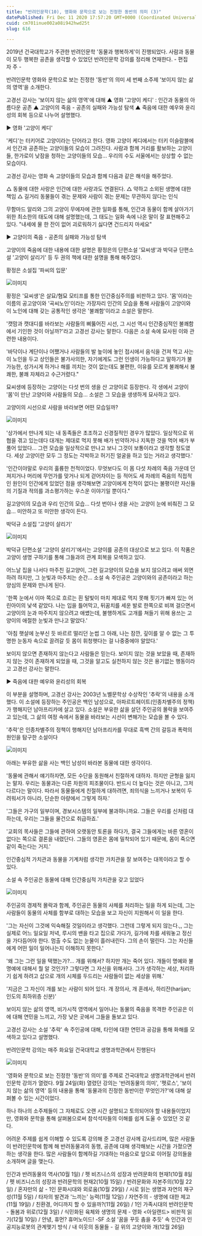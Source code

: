 ```yaml
---
title: "반려인문학(10), 영화와 문학으로 보는 진정한 동반의 의미 (3)"
datePublished: Fri Dec 11 2020 17:57:20 GMT+0000 (Coordinated Universal Time)
cuid: cm701inue002a08i942hwd25t
slug: 616

---
```



2019년 건국대학교가 주관한 반려인문학 '동물과 행복하게'이 진행되었다. 사람과 동물이 모두 행복한 공존을 생각할 수 있었던 반려인문학 강의를 정리해 연재한다. - 편집자 주 -

반려인문학 영화와 문학으로 보는 진정한 '동반'의 의미 세 번째 소주제 '보이지 않는 삶의 영역'을 소개한다.

고경선 강사는 '보이지 않는 삶의 영역'에 대해 ▲ 영화 '고양이 케디' : 인간과 동물의 아름다운 공존 ▲ 고양이의 죽음 - 공존의 실패와 가능성 탐색 ▲ 죽음에 대한 예우와 윤리성의 회복 등으로 나누어 설명했다.

▶ 영화 '고양이 케디'

'케디'는 터키어로 고양이라는 단어라고 한다. 영화 고양이 케디에서는 터키 이슬람블에서 인간과 공존하는 고양이들의 모습이 그려진다. 사람과 함께 거리를 활보하는 고양이들, 한가로이 낮잠을 청하는 고양이들의 모습... 우리의 수도 서울에서는 상상할 수 없는 모습이다.

고경선 강사는 영화 속 고양이들의 모습과 함께 다음과 같은 해석을 해주었다.

△ 동물에 대한 사랑은 인간에 대한 사랑과도 연결된다. △ 약하고 소외된 생명에 대한 책임 △ 길거리 동물들이 겪는 문제와 사람이 겪는 문제는 무관하지 않다는 인식

무함마드 알리와 그의 고양이 무에자에 관한 일화를 통해, 인간과 동물이 함께 살아가기 위한 최소한의 태도에 대해 설명했는데, 그 태도는 일화 속에 나온 말이 잘 표현해주고 있다. "내세에 물 한 잔이 없어 괴로워하기 싫다면 건드리지 마세요"

▶ 고양이의 죽음 - 공존의 실패와 가능성 탐색

고양이의 죽음에 대한 내용에 대한 설명은 황정은의 단편소설 '묘씨생'과 박덕규 단편소설 '고양이 살리기' 등 두 권의 책에 대한 설명을 통해 해주었다.

황정은 소설집 '파씨의 입문'

![이미지](https://cdn.hashnode.com/res/hashnode/image/upload/v1739251623904/ecadcdf8-bed3-46d3-a6d9-a7831bd4bcdc.jpeg)

황정은 '묘씨생'은 살묘/혐묘 모티프를 통한 인간중심주의를 비판하고 있다. '몸'이라는 이름의 공고양이와 '곡씨노인'이라는 가장자리 인간의 모습을 통해 사람들이 고양이와 이 노인에 대해 갖는 공통적인 생각은 '불쾌함'이라고 소설은 말한다.

'캣맘과 캣대디를 바라보는 사람들의 삐뚫어진 시선, 그 시선 역시 인간중심적인 불쾌함에서 기인한 것이 아닐까?'라고 고경선 강사는 말한다. 다음은 소설 속에 묘사된 이와 관련한 내용이다.

'바닥이나 계단이나 어쨌거나 사람들의 발 높이에 놓인 접시에서 음식을 건져 먹고 사는 이 노인을 두고 상인들은 불가사의한, 자기에게도 그런 인생이 가능하다고 말하기가 불가능한, 성가시게 하거나 해를 끼치는 것이 없는데도 불편한, 이유를 모르게 불쾌해서 불쾌한, 불쾌 자체라고 수근거렸다."

묘씨생에 등장하는 고양이는 다섯 번의 생을 산 고양이로 등장한다. 각 생에서 고양이 '몸'이 만난 고양이와 사람들의 모습... 소설은 그 모습을 생생하게 묘사하고 있다.

고양이의 시선으로 사람을 바라보면 어떤 모습일까?

![이미지](https://cdn.hashnode.com/res/hashnode/image/upload/v1739251626524/bcad8b53-e1cb-4c2e-b69e-dd5a53784fb4.jpeg)

'상가에서 만나게 되는 내 동족들은 초조하고 신경질적인 경우가 많았다. 일상적으로 위협을 겪고 있는데다 대개는 제대로 먹지 못해 배가 빈약하거나 지독한 것을 먹어 배가 부풀어 있었다... 그런 모습을 일상적으로 만나고 보니 그것이 보통이라고 생각할 정도였다. 세상 고양이란 모두 그 정도는 각박하고 허기진 얼굴을 하고 있는 거라고 생각했다.'

'인간이야말로 우리의 훌륭한 천적이었다. 무엇보다도 이 몸 다섯 차례의 죽음 가운데 던져지거나 머리에 무언가를 맞거나 되게 걷어차이는 등 적어도 세 차례의 죽음의 직접적인 원인이 인간에게 있었던 점을 생각해보면 고양이에게 천적이 없다는 불평이란 자신들의 기질과 적의를 과소평가하는 우스운 이야기일 뿐이다."

길고양이의 모습과 우리 인간의 모습... 다섯 번이나 생을 사는 고양이 눈에 비춰진 그 모습... 미안하고 또 미안한 생각이 든다.

박덕규 소설집 '고양이 살리기'

![이미지](https://cdn.hashnode.com/res/hashnode/image/upload/v1739251628664/1d7c4ba0-53c2-4e37-9c0b-2fc29a1f4356.jpeg)

박덕규 단편소설 '고양이 살리기'에서는 고양이를 공존의 대상으로 보고 있다. 이 작품은 고양이 생명 구하기를 통해 그들과의 관계 회복을 모색하고 있다.

어느날 집을 나서다 마주친 길고양이, 그런 길고양이의 모습을 보지 않으려고 애써 외면하려 하지만, 그 눈빛과 마주치는 순간... 소설 속 주인공은 고양이와의 공존이라고 하는 양심의 문제와 만나게 된다.

'한쪽 눈에서 이마 쪽으로 흐르는 흰 털빛이 마치 제대로 먹지 못해 핏기가 빠져 있는 어린아이의 낯색 같았다. 나는 입을 틀어막고, 뒤꿈치를 세운 발로 한쪽으로 비껴 걸으면서 고양이의 눈과 마주치지 않으려고 애쎴는데, 불행하게도 고개를 쳐들기 위해 용쓰는 고양이의 애절한 눈빛과 만나고 말았다.'

'아침 햇살에 눈부신 듯 바르르 떨리던 눈썹 그 아래, 나는 잠깐, 깊이를 알 수 없는 그 투명한 눈동자 속으로 끌려갈 듯 몸이 휘청햇다는 걸 나중중에야 알았다.'

보이지 않으면 존재하지 않는다고 사람들은 믿는다. 보이지 않는 것을 보았을 때, 존재하지 않는 것이 존재하게 되었을 때, 그것을 알고도 실천하지 않는 것은 용기없는 행동이라고 고경선 강사는 말한다.

▶ 죽음에 대한 예우와 윤리성의 회복

이 부분을 설명하며, 고경선 강사는 2003년 노벨문학상 수상작인 '추락'의 내용을 소개했다. 이 소설에 등장하는 주인공은 백인 남성으로, 아파르트헤이트(인종차별주의 정책)가 행해지던 남아프리카에 살고 있다. 소설은 부유한 삶을 살던 주인공의 몰락을 보여주고 있는데, 그 삶의 여정 속에서 동물을 바라보는 시선이 변해가는 모습을 볼 수 있다.

'추락'은 인종차별주의 정책이 행해지던 남아프리카를 무대로 흑백 간의 갈등과 폭력의 원인을 탐구한 소설이다

![이미지](https://cdn.hashnode.com/res/hashnode/image/upload/v1739251630884/781f8afa-0fc6-4b05-a87b-74db4cac81f4.jpeg)

아래는 부유한 삶을 사는 백인 남성이 바라본 동물에 대한 생각이다.

'동물에 관해서 얘기하자면, 모든 수단을 동원해서 친절하게 대하자. 하지만 균형을 잃지는 말자. 우리는 동물과는 다른 차원의 피조물이다. 반드시 더 높다는 것은 아니고, 그저 다르다는 말이다. 따라서 동물들에게 친절하게 대하려면, 죄의식을 느끼거나 보복이 두려워서가 아니라, 단순한 아량에서 그렇게 하자.'

'그들은 가구의 일부이며, 경보시스템의 일부에 불과하니까요. 그들은 우리를 신처럼 대하는데, 우리는 그들을 물건으로 취급하죠.'

'교회의 목사들은 그들에 관하여 오랫동안 토론을 하다가, 결국 그들에게는 바른 영혼이 없다는 쪽으로 결론을 내렸단다. 그들의 영혼은 몸에 밀착되어 있기 때문에, 몸이 죽으면 같이 죽는다는 거지.'

인간중심적 가치관과 동물을 기계처럼 생각한 가치관을 잘 보여주는 대목이라고 할 수 있다.

소설 속 주인공은 동물에 대해 인간중심적 가치관을 갖고 있었다

![이미지](https://cdn.hashnode.com/res/hashnode/image/upload/v1739251633102/ad443a14-c735-484f-a324-e928586bb9b2.jpeg)

주인공의 경제적 몰락과 함께, 주인공은 동물의 사체를 처리하는 일을 하게 되는데, 그는 사람들이 동물의 사체를 함부로 대하는 모습을 보고 자신이 지원해서 이 일을 한다.

'그는 자신이 그것에 익숙해질 것일이라고 생각했다. 그런데 그렇게 되지 않는다.,, 그는 실제로 어느 일요일 저녁, 루시의 밴을 타고 집으로 가다가, 길가에 차를 세워놓고 정신을 가다듬어야 한다. 멈출 수도 없는 눈물이 흘러내린다. 그의 손이 떨린다. 그는 자신들에게 어떤 일이 일어나는지 이해하지 못한다.'

'왜 그는 그런 일을 택했는가?... 개를 위해서? 하지만 개는 죽어 있다. 개들이 명예와 불명예에 대해서 뭘 알 것인가? 그렇다면 그 자신을 위해서다. 그가 생각하는 세상, 처리하기 쉽게 하려고 삽으로 개의 시체를 두드리는 사람들이 없는 세상을 위해.'

'지금은 그 자신이 개를 보는 사람이 되어 있다. 개 장의사, 개 혼례사, 하리잔(harijan; 인도의 최하위층 신분)'

보이지 않는 삶의 영역, 비가시적 영역에서 일어나는 동물의 죽음을 목격한 주인공은 이에 대해 연민을 느끼고, 가장 낮은 곳에서 그들을 돌보고 있다.

고경선 강사는 소설 '추락' 속 주인공에 대해, 타인에 대한 연민과 공감을 통해 화해를 모색하고 있다고 설명했다.

반려인문학 강의는 매주 화요일 건국대학교 생명과학관에서 진행된다

![이미지](https://cdn.hashnode.com/res/hashnode/image/upload/v1739251635053/0a3e8016-ef6d-4d75-9a0e-869f49889bc2.jpeg)

'영화와 문학으로 보는 진정한 '동반'의 의미'를 주제로 건국대학교 생명과학관에서 반려인문학 강의가 열렸다. 9월 24일(화) 열렸던 강의는 '반려동물의 의미', '펫로스', '보이지 않는 삶의 영역' 등의 내용을 통해 '동물과의 진정한 동반이란 무엇인가?'에 대해 살펴볼 수 있는 시간이었다.

하나 하나의 소주제들이 그 자체로도 오랜 시간 설명되고 토의되어야 할 내용들이었지만, 영화와 문학을 통해 살펴봄으로써 참석석자들의 이해를 쉽게 도울 수 있었던 것 같다.

어려운 주제를 쉽게 이해할 수 있도록 강의해 준 고경선 강사께 감사드리며, 많은 사람들이 반려인문학에 함께 해 반려동물과의 동행, 공존에 대해 생각해보는 시간을 가졌으면 하는 생각을 한다. 많은 사람들이 함께하길 기대하는 마음으로 앞으로 이어질 강의들을 소개하며 글을 맺는다.

인간과 반려동물의 역사(10월 1일) / 펫 비즈니스의 성장과 반려문화의 현재1(10월 8일 / 펫 비즈니스의 성장과 반려문학의 현재2(10월 15일) / 반려문화와 자본주의(10월 22일) / 혼자만의 삶 - 1인 문화시대와 외로움(10월 29일) / 시로 읽는 생명과 자연의 재구성(11월 5일) / 타자의 발견과 '느끼는' 능력(11월 12일) / 자연주의 - 생명에 대한 제고(11월 19일) / 친환경, 어디까지 할 수 있을까?(11월 26일) / 1인 가족시대의 반려인문학 - 돌봄과 위로(12월 3일) / 식민화된 육체와 생명의 문제 - 영화 <아일랜드> 비판적 읽기(12월 10일) / 안녕, 휴먼? 휴머노이드! -SF 소설 '꿈을 꾸듯 춤을 추듯' 속 인간과 인공지능로봇의 관계맺기 방식 / 내 이웃의 동물들 - 길 위의 고양이와 개(12월 26일)